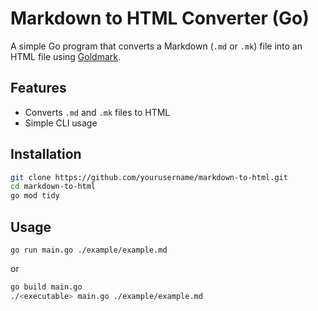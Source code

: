 # Markdown to HTML Converter (Go)

A simple Go program that converts a Markdown (`.md` or `.mk`) file into an HTML file using [Goldmark](https://github.com/yuin/goldmark).

## Features
- Converts `.md` and `.mk` files to HTML
- Simple CLI usage

## Installation
```bash
git clone https://github.com/yourusername/markdown-to-html.git
cd markdown-to-html
go mod tidy
```
## Usage
`go run main.go ./example/example.md`

or
```bash
go build main.go
./<executable> main.go ./example/example.md
```
